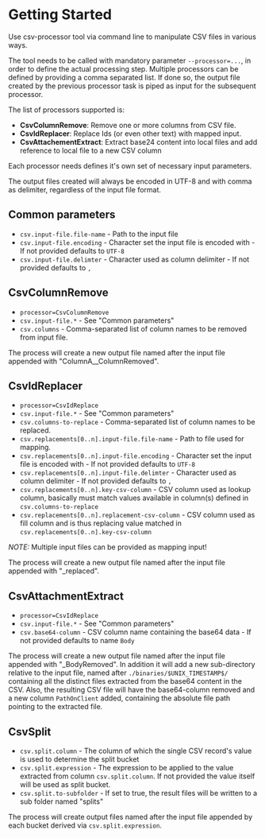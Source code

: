 # Getting Started

Use csv-processor tool via command line to manipulate CSV files in various ways.

The tool needs to be called with mandatory parameter `--processor=...`, in order to define the actual processing step. Multiple processors can be defined by providing a comma separated list. 
If done so, the output file created by the previous processor task is piped as input for the subsequent processor.

The list of processors supported is:

* **CsvColumnRemove**: Remove one or more columns from CSV file.
* **CsvIdReplacer**: Replace Ids (or even other text) with mapped input.
* **CsvAttachementExtract**: Extract base24 content into local files and add reference to local file to a new CSV column

Each processor needs defines it's own set of necessary input parameters.

The output files created will always be encoded in UTF-8 and with comma as delimiter, regardless of the input file format. 

## Common parameters

* `csv.input-file.file-name` - Path to the input file
* `csv.input-file.encoding` - Character set the input file is encoded with - If not provided defaults to `UTF-8`
* `csv.input-file.delimter` - Character used as column delimiter - If not provided defaults to `,`

## CsvColumnRemove

* `processor=CsvColumnRemove`
* `csv.input-file.*` - See "Common parameters"
* `csv.columns` - Comma-separated list of column names to be removed from input file.

The process will create a new output file named after the input file appended with "ColumnA__ColumnRemoved".

## CsvIdReplacer

* `processor=CsvIdReplace`
* `csv.input-file.*` - See "Common parameters"
* `csv.columns-to-replace` - Comma-separated list of column names to be replaced.
* `csv.replacements[0..n].input-file.file-name` - Path to file used for mapping.
* `csv.replacements[0..n].input-file.encoding` - Character set the input file is encoded with - If not provided defaults to `UTF-8`
* `csv.replacements[0..n].input-file.delimter` - Character used as column delimiter - If not provided defaults to `,`
* `csv.replacements[0..n].key-csv-column` - CSV column used as lookup column, basically must match values available in column(s) defined in `csv.columns-to-replace`
* `csv.replacements[0..n].replacement-csv-column` - CSV column used as fill column and is thus replacing value matched in `csv.replacements[0..n].key-csv-column` 

*NOTE:* Multiple input files can be provided as mapping input!

The process will create a new output file named after the input file appended with "_replaced".

## CsvAttachmentExtract

* `processor=CsvIdReplace`
* `csv.input-file.*` - See "Common parameters"
* `csv.base64-column` - CSV column name containing the base64 data - If not provided defaults to name `Body` 

The process will create a new output file named after the input file appended with "_BodyRemoved". 
In addition it will add a new sub-directory relative to the input file, named after `./binaries/$UNIX_TIMESTAMP$/` containing all the distinct files extracted from the base64 content in the CSV.
Also, the resulting CSV file will have the base64-column removed and a new column `PathOnClient` added, containing the absolute file path pointing to the extracted file.

## CsvSplit

* `csv.split.column` - The column of which the single CSV record's value is used to determine the split bucket
* `csv.split.expression` - The expression to be applied to the value extracted from column `csv.split.column`. If not provided the value itself will be used as split bucket.
* `csv.split.to-subfolder` - If set to true, the result files will be written to a sub folder named "splits"

 The process will create output files named after the input file appended by each bucket derived via `csv.split.expression`.